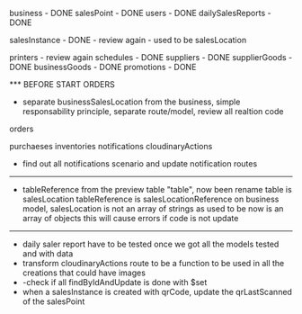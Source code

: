 business - DONE
salesPoint - DONE
users - DONE
dailySalesReports - DONE

salesInstance - DONE - review again - used to be salesLocation

printers - review again
schedules - DONE
suppliers - DONE
supplierGoods - DONE
businessGoods - DONE
promotions - DONE

*** BEFORE START ORDERS
- separate businessSalesLocation from the business, simple responsability principle, separate route/model, review all realtion code
  
orders

purchaeses
inventories
notifications
cloudinaryActions

- find out all notifications scenario and update notification routes

*****************************************************************************
- tableReference from the preview table "table", now been rename
table is salesLocation
tableReference is salesLocationReference
on business model, salesLocation is not an array of strings as used to be
now is an array of objects
this will cause errors if code is not update
*****************************************************************************

- daily saler report have to be tested once we got all the models tested and with data
- transform cloudinaryActions route to be a function to be used in all the creations that could have images
- -check if all findByIdAndUpdate is done with $set
- when a salesInstance is created with qrCode, update the qrLastScanned of the salesPoint